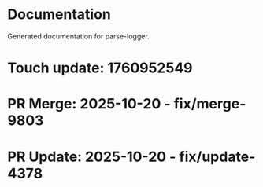 # Documentation

Generated documentation for parse-logger.

# Touch update: 1760952549

# PR Merge: 2025-10-20 - fix/merge-9803

# PR Update: 2025-10-20 - fix/update-4378
